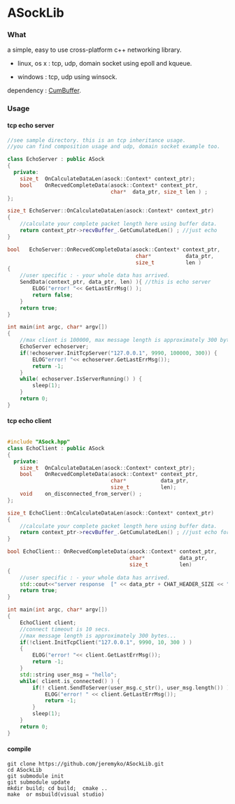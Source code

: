 # ASockLib #

### What ###

a simple, easy to use cross-platform c++ networking library.

- linux, os x : tcp, udp, domain socket using epoll and kqueue.

- windows : tcp, udp using winsock.

dependency : [CumBuffer](https://github.com/jeremyko/CumBuffer).


### Usage ###

#### tcp echo server ####

```cpp
//see sample directory. this is an tcp inheritance usage. 
//you can find composition usage and udp, domain socket example too.

class EchoServer : public ASock
{
  private:
    size_t  OnCalculateDataLen(asock::Context* context_ptr);
    bool    OnRecvedCompleteData(asock::Context* context_ptr, 
                                 char*  data_ptr, size_t len ) ;
};

size_t EchoServer::OnCalculateDataLen(asock::Context* context_ptr)
{
    //calculate your complete packet length here using buffer data.
    return context_ptr->recvBuffer_.GetCumulatedLen() ; //just echo 
}

bool   EchoServer::OnRecvedCompleteData(asock::Context* context_ptr, 
                                         char*           data_ptr, 
                                         size_t          len ) 
{
    //user specific : - your whole data has arrived.
    SendData(context_ptr, data_ptr, len) ){ //this is echo server
        ELOG("error! "<< GetLastErrMsg() ); 
        return false;
    }
    return true;
}

int main(int argc, char* argv[])
{
    //max client is 100000, max message length is approximately 300 bytes...
    EchoServer echoserver; 
    if(!echoserver.InitTcpServer("127.0.0.1", 9990, 100000, 300)) {
        ELOG"error! "<< echoserver.GetLastErrMsg()); 
        return -1;
    }
    while( echoserver.IsServerRunning() ) {
        sleep(1);
    }
    return 0;
}

```

#### tcp echo client ####

```cpp

#include "ASock.hpp"
class EchoClient : public ASock
{
  private:
    size_t  OnCalculateDataLen(asock::Context* context_ptr); 
    bool    OnRecvedCompleteData(asock::Context* context_ptr, 
                                 char*           data_ptr, 
                                 size_t          len); 
    void    on_disconnected_from_server() ; 
};

size_t EchoClient::OnCalculateDataLen(asock::Context* context_ptr)
{
    //calculate your complete packet length here using buffer data.
    return context_ptr->recvBuffer_.GetCumulatedLen() ; //just echo for example
}

bool EchoClient:: OnRecvedCompleteData(asock::Context* context_ptr, 
                                       char*           data_ptr, 
                                       size_t          len) 
{
    //user specific : - your whole data has arrived.
    std::cout<<"server response  [" << data_ptr + CHAT_HEADER_SIZE << "]\n";
    return true;
}

int main(int argc, char* argv[])
{
    EchoClient client;
    //connect timeout is 10 secs.
    //max message length is approximately 300 bytes...
    if(!client.InitTcpClient("127.0.0.1", 9990, 10, 300 ) )
    {
        ELOG("error! "<< client.GetLastErrMsg()); 
        return -1;
    }
    std::string user_msg = "hello"; 
    while( client.is_connected() ) {
        if(! client.SendToServer(user_msg.c_str(), user_msg.length()) ) {
            ELOG("error! " << client.GetLastErrMsg()); 
            return -1;
        }
        sleep(1);
    }
    return 0;
}

```

#### compile ####

    git clone https://github.com/jeremyko/ASockLib.git
    cd ASockLib
    git submodule init
    git submodule update
    mkdir build; cd build;  cmake ..
    make  or msbuild(visual studio)


